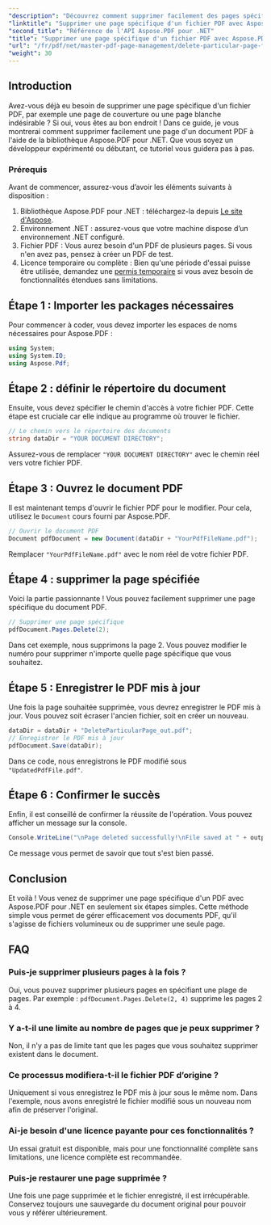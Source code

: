 ```yaml
---
"description": "Découvrez comment supprimer facilement des pages spécifiques de vos documents PDF grâce à la puissante bibliothèque Aspose.PDF pour .NET. Ce guide étape par étape est idéal pour les développeurs de tous niveaux souhaitant simplifier la gestion de leurs PDF."
"linktitle": "Supprimer une page spécifique d'un fichier PDF avec Aspose.PDF"
"second_title": "Référence de l'API Aspose.PDF pour .NET"
"title": "Supprimer une page spécifique d'un fichier PDF avec Aspose.PDF"
"url": "/fr/pdf/net/master-pdf-page-management/delete-particular-page-from-pdf-files/"
"weight": 30
---
```


## Introduction

Avez-vous déjà eu besoin de supprimer une page spécifique d'un fichier PDF, par exemple une page de couverture ou une page blanche indésirable ? Si oui, vous êtes au bon endroit ! Dans ce guide, je vous montrerai comment supprimer facilement une page d'un document PDF à l'aide de la bibliothèque Aspose.PDF pour .NET. Que vous soyez un développeur expérimenté ou débutant, ce tutoriel vous guidera pas à pas.

### Prérequis

Avant de commencer, assurez-vous d’avoir les éléments suivants à disposition :

1. Bibliothèque Aspose.PDF pour .NET : téléchargez-la depuis [Le site d'Aspose](https://releases.aspose.com/pdf/net/).
2. Environnement .NET : assurez-vous que votre machine dispose d’un environnement .NET configuré.
3. Fichier PDF : Vous aurez besoin d'un PDF de plusieurs pages. Si vous n'en avez pas, pensez à créer un PDF de test.
4. Licence temporaire ou complète : Bien qu'une période d'essai puisse être utilisée, demandez une [permis temporaire](https://purchase.aspose.com/temporary-license/) si vous avez besoin de fonctionnalités étendues sans limitations.

## Étape 1 : Importer les packages nécessaires

Pour commencer à coder, vous devez importer les espaces de noms nécessaires pour Aspose.PDF :

```csharp
using System;
using System.IO;
using Aspose.Pdf;
```

## Étape 2 : définir le répertoire du document

Ensuite, vous devez spécifier le chemin d'accès à votre fichier PDF. Cette étape est cruciale car elle indique au programme où trouver le fichier.

```csharp
// Le chemin vers le répertoire des documents
string dataDir = "YOUR DOCUMENT DIRECTORY";
```

Assurez-vous de remplacer `"YOUR DOCUMENT DIRECTORY"` avec le chemin réel vers votre fichier PDF.

## Étape 3 : Ouvrez le document PDF

Il est maintenant temps d'ouvrir le fichier PDF pour le modifier. Pour cela, utilisez le `Document` cours fourni par Aspose.PDF.

```csharp
// Ouvrir le document PDF
Document pdfDocument = new Document(dataDir + "YourPdfFileName.pdf");
```

Remplacer `"YourPdfFileName.pdf"` avec le nom réel de votre fichier PDF.

## Étape 4 : supprimer la page spécifiée

Voici la partie passionnante ! Vous pouvez facilement supprimer une page spécifique du document PDF.

```csharp
// Supprimer une page spécifique
pdfDocument.Pages.Delete(2);
```

Dans cet exemple, nous supprimons la page 2. Vous pouvez modifier le numéro pour supprimer n'importe quelle page spécifique que vous souhaitez.

## Étape 5 : Enregistrer le PDF mis à jour

Une fois la page souhaitée supprimée, vous devrez enregistrer le PDF mis à jour. Vous pouvez soit écraser l'ancien fichier, soit en créer un nouveau.

```csharp
dataDir = dataDir + "DeleteParticularPage_out.pdf";
// Enregistrer le PDF mis à jour
pdfDocument.Save(dataDir);
```

Dans ce code, nous enregistrons le PDF modifié sous `"UpdatedPdfFile.pdf"`.

## Étape 6 : Confirmer le succès

Enfin, il est conseillé de confirmer la réussite de l'opération. Vous pouvez afficher un message sur la console.

```csharp
Console.WriteLine("\nPage deleted successfully!\nFile saved at " + outputFilePath);
```

Ce message vous permet de savoir que tout s'est bien passé.

## Conclusion

Et voilà ! Vous venez de supprimer une page spécifique d'un PDF avec Aspose.PDF pour .NET en seulement six étapes simples. Cette méthode simple vous permet de gérer efficacement vos documents PDF, qu'il s'agisse de fichiers volumineux ou de supprimer une seule page.

## FAQ

### Puis-je supprimer plusieurs pages à la fois ?  
Oui, vous pouvez supprimer plusieurs pages en spécifiant une plage de pages. Par exemple : `pdfDocument.Pages.Delete(2, 4)` supprime les pages 2 à 4.

### Y a-t-il une limite au nombre de pages que je peux supprimer ?  
Non, il n'y a pas de limite tant que les pages que vous souhaitez supprimer existent dans le document.

### Ce processus modifiera-t-il le fichier PDF d’origine ?  
Uniquement si vous enregistrez le PDF mis à jour sous le même nom. Dans l'exemple, nous avons enregistré le fichier modifié sous un nouveau nom afin de préserver l'original.

### Ai-je besoin d'une licence payante pour ces fonctionnalités ?  
Un essai gratuit est disponible, mais pour une fonctionnalité complète sans limitations, une licence complète est recommandée.

### Puis-je restaurer une page supprimée ?  
Une fois une page supprimée et le fichier enregistré, il est irrécupérable. Conservez toujours une sauvegarde du document original pour pouvoir vous y référer ultérieurement.